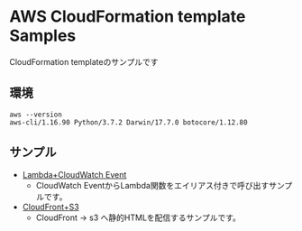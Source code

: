 # AWS CloudFormation template Samples
CloudFormation templateのサンプルです
## 環境
```
aws --version
aws-cli/1.16.90 Python/3.7.2 Darwin/17.7.0 botocore/1.12.80
```
## サンプル
- [Lambda+CloudWatch Event](./lambda/README.md)
    - CloudWatch EventからLambda関数をエイリアス付きで呼び出すサンプルです。
- [CloudFront+S3](./s3/README.md)
    - CloudFront -> s3 へ静的HTMLを配信するサンプルです。